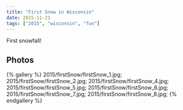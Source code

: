 ```yaml
---
title: "First Snow in Wisconsin"
date: 2015-11-21
tags: ["2015", "wisconsin", "fun"]
---
```


First snowfall!

## Photos

{% gallery %}
2015/firstSnow/firstSnow_1.jpg;
2015/firstSnow/firstSnow_2.jpg;
2015/firstSnow/firstSnow_4.jpg;
2015/firstSnow/firstSnow_5.jpg;
2015/firstSnow/firstSnow_6.jpg;
2015/firstSnow/firstSnow_7.jpg;
2015/firstSnow/firstSnow_8.jpg;
{% endgallery %}

